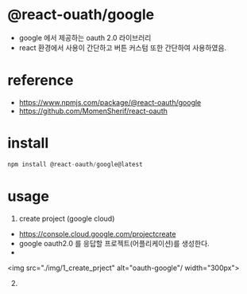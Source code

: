 # @react-ouath/google
+ google 에서 제공하는 oauth 2.0 라이브러리
+ react 환경에서 사용이 간단하고 버튼 커스텀 또한 간단하여 사용하였음.

# reference
+ https://www.npmjs.com/package/@react-oauth/google
+ https://github.com/MomenSherif/react-oauth

# install
``` javascript
npm install @react-oauth/google@latest
```

# usage
1. create project (google cloud)
+ https://console.cloud.google.com/projectcreate
+ google oauth2.0 를 응답할 프로젝트(어플리케이션)를 생성한다.
+ 
<img src="./img/1_create_prject" alt="oauth-google"/ width="300px">

2. 
